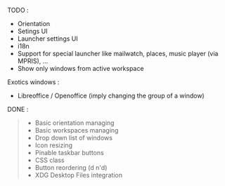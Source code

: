 TODO :

+ Orientation
+ Setings UI
+ Launcher settings UI
+ i18n
+ Support for special launcher like mailwatch, places, music player (via MPRIS), ...
+ Show only windows from active workspace

Exotics windows :
- Libreoffice / Openoffice (imply changing the group of a window)

DONE :

> + Basic orientation managing
> + Basic workspaces managing
> + Drop down list of windows
> + Icon resizing
> + Pinable taskbar buttons
> + CSS class
> + Button reordering (d n'd)
> + XDG Desktop Files integration